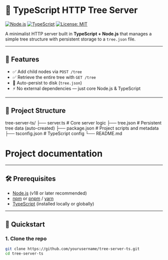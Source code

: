 # 🌳 TypeScript HTTP Tree Server

[![Node.js](https://img.shields.io/badge/Node.js-18.x-brightgreen.svg)](https://nodejs.org)
[![TypeScript](https://img.shields.io/badge/TypeScript-5.x-blue.svg)](https://www.typescriptlang.org/)
[![License: MIT](https://img.shields.io/badge/License-MIT-yellow.svg)](LICENSE)

A minimalist HTTP server built in **TypeScript + Node.js** that manages a simple tree structure with persistent storage to a `tree.json` file.

---

## 🚀 Features

- ✅ Add child nodes via `POST /tree`
- ✅ Retrieve the entire tree with `GET /tree`
- 💾 Auto-persist to disk (`tree.json`)
- ⚡️ No external dependencies — just core Node.js & TypeScript

---

## 📁 Project Structure
tree-server-ts/ 
├── server.ts # Core server logic 
├── tree.json # Persistent tree data (auto-created) 
├── package.json # Project scripts and metadata 
├── tsconfig.json # TypeScript config 
└── README.md

# Project documentation

---

## 🛠 Prerequisites

- [Node.js](https://nodejs.org/) (v18 or later recommended)
- [npm](https://www.npmjs.com/) or [pnpm](https://pnpm.io/) / [yarn](https://yarnpkg.com/)
- [TypeScript](https://www.typescriptlang.org/) (installed locally or globally)

---

## 🧪 Quickstart

### 1. Clone the repo

```bash
git clone https://github.com/yourusername/tree-server-ts.git
cd tree-server-ts
